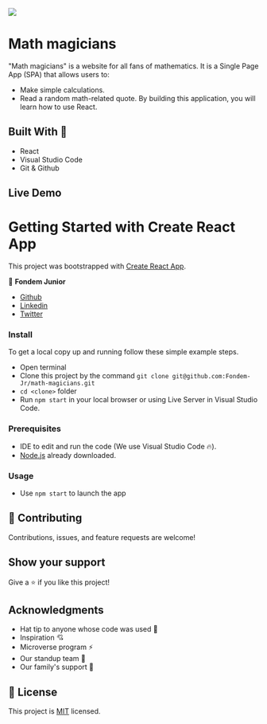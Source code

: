 ![](https://img.shields.io/badge/Microverse-blueviolet)

# Math magicians
"Math magicians" is a website for all fans of mathematics. It is a Single Page App (SPA) that allows users to:
- Make simple calculations.
- Read a random math-related quote.
By building this application, you will learn how to use React.
## Built With 🔨

- React
- Visual Studio Code
- Git & Github
## Live Demo
# Getting Started with Create React App

This project was bootstrapped with [Create React App](https://github.com/facebook/create-react-app).

👤 **Fondem Junior**

 - [Github](https://github.com/Fondem-Jr)
 - [Linkedin](https://www.linkedin.com/in/fondem-junior-57484744/)
 - [Twitter](https://twitter.com/OpportunistZeus)

### Install

To get a local copy up and running follow these simple example steps.
- Open terminal
- Clone this project by the command `git clone git@github.com:Fondem-Jr/math-magicians.git`
- `cd <clone>` folder
- Run `npm start` in your local browser or using Live Server in Visual Studio Code.

### Prerequisites

- IDE to edit and run the code (We use Visual Studio Code 🔥).
- [Node.js](https://nodejs.org/en/download/) already downloaded.

### Usage

- Use ```npm start``` to launch the app 

## 🤝 Contributing

Contributions, issues, and feature requests are welcome!

## Show your support

Give a ⭐️ if you like this project!


## Acknowledgments

- Hat tip to anyone whose code was used 🔰
- Inspiration 💘
- Microverse program ⚡
- Our standup team 🏹
- Our family's support 🙌

## 📝 License

This project is [MIT](./LICENSE) licensed.
